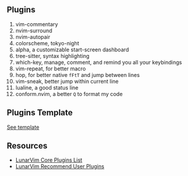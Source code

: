 ## Plugins

1. vim-commentary
2. nvim-surround
3. nvim-autopair
4. colorscheme, tokyo-night
5. alpha, a customizable start-screen dashboard
6. tree-sitter, syntax highlighting
7. which-key, manage, comment, and remind you all your keybindings
8. vim-repeat, for better macro
9. hop, for better native `fFtT` and jump between lines 
10. vim-sneak, better jump within current line
11. lualine, a good status line
12. conform.nvim, a better `Q` to format my code

## Plugins Template

[See template](./template.lua.bak)

## Resources

- [LunarVim Core Plugins List](https://www.lunarvim.org/docs/features/core-plugins-list)
- [LunarVim Recommend User Plugins](https://www.lunarvim.org/docs/configuration/plugins/example-configurations)
